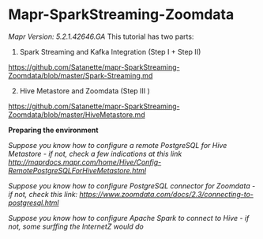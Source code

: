 # Mapr-SparkStreaming-Zoomdata

<i>Mapr Version: 5.2.1.42646.GA</i>
This tutorial has two parts:

1)  Spark Streaming and Kafka Integration (Step I + Step II)

https://github.com/Satanette/mapr-SparkStreaming-Zoomdata/blob/master/Spark-Streaming.md 

2)  Hive Metastore and Zoomdata (Step III )

https://github.com/Satanette/mapr-SparkStreaming-Zoomdata/blob/master/HiveMetastore.md



<b>Preparing the environment</b>

<i> Suppose you know how to configure a remote PostgreSQL for Hive Metastore - if not, check a few indications at this link http://maprdocs.mapr.com/home/Hive/Config-RemotePostgreSQLForHiveMetastore.html </i>

<i> Suppose you know how to configure PostgreSQL connector for Zoomdata - if not, check this link: 
https://www.zoomdata.com/docs/2.3/connecting-to-postgresql.html </i>

<i> Suppose you know how to configure Apache Spark to connect to Hive - if not, some surffing the InternetZ would do </i> 
